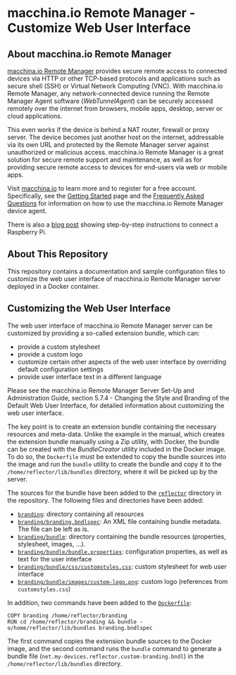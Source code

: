 # macchina.io Remote Manager - Customize Web User Interface

## About macchina.io Remote Manager

[macchina.io Remote Manager](https://macchina.io) provides secure remote access to connected devices
via HTTP or other TCP-based protocols and applications such as secure shell (SSH) or
Virtual Network Computing (VNC). With macchina.io Remote Manager, any network-connected device
running the Remote Manager Agent software (*WebTunnelAgent*)
can be securely accessed remotely over the internet from browsers, mobile apps, desktop,
server or cloud applications.

This even works if the device is behind a NAT router, firewall or proxy server.
The device becomes just another host on the internet, addressable via its own URL and
protected by the Remote Manager server against unauthorized or malicious access.
macchina.io Remote Manager is a great solution for secure remote support and maintenance,
as well as for providing secure remote access to devices for end-users via web or
mobile apps.

Visit [macchina.io](https://macchina.io/remote.html) to learn more and to register for a free account.
Specifically, see the [Getting Started](https://macchina.io/remote_signup.html) page and the
[Frequently Asked Questions](https://macchina.io/remote_faq.html) for
information on how to use the macchina.io Remote Manager device agent.

There is also a [blog post](https://macchina.io/blog/?p=257) showing step-by-step instructions to connect a Raspberry Pi.


## About This Repository

This repository contains a documentation and sample configuration files to customize
the web user interface of macchina.io Remote Manager server deployed in a Docker
container.


## Customizing the Web User Interface

The web user interface of macchina.io Remote Manager server can be customized
by providing a so-called extension bundle, which can:

  - provide a custom stylesheet
  - provide a custom logo
  - customize certain other aspects of the web user interface by
    overriding default configuration settings
  - provide user interface text in a different language

Please see the macchina.io Remote Manager Server Set-Up and Administration Guide,
section 5.7.4 - Changing the Style and Branding of the Default Web User Interface,
for detailed information about customizing the web user interface.

The key point is to create an extension bundle containing the necessary resources
and meta-data. Unlike the example in the manual, which creates the extension bundle
manually using a Zip utility, with Docker, the bundle can be created with the
*BundleCreator* utility included in the Docker image. To do so, the
`Dockerfile` must be extended to copy the bundle sources into the image
and run the `bundle` utility to create the bundle and copy it to the
`/home/reflector/lib/bundles` directory, where it will be picked up by
the server.

The sources for the bundle have been added to the [`reflector`](reflector) directory
in the repository. The following files and directories have been added:

  - [`branding`](reflector/branding): directory containing all resources
  - [`branding/branding.bndlspec`](reflector/branding/branding.bndlspec): An XML file
    containing bundle metadata. The file can be left as is.
  - [`branding/bundle`](reflector/branding/bundle): directory containing the
    bundle resources (properties, stylesheet, images, ...).
  - [`branding/bundle/bundle.properties`](reflector/branding/bundle/bundle.properties):
    configuration properties, as well as text for the user interface
  - [`branding/bundle/css/customstyles.css`](reflector/branding/bundle/css/customstyles.css):
    custom stylesheet for web user interface
  - [`branding/bundle/images/custom-logo.png`](reflector/branding/bundle/images/custom-logo.png):
    custom logo (references from `customstyles.css`)

In addition, two commands have been added to the [`Dockerfile`](reflector/Dockerfile):

```
COPY branding /home/reflector/branding
RUN cd /home/reflector/branding && bundle -o/home/reflector/lib/bundles branding.bndlspec
```

The first command copies the extension bundle sources to the Docker image, and the
second command runs the `bundle` command to generate a bundle file 
(`net.my-devices.reflector.custom-branding.bndl`) in the `/home/reflector/lib/bundles`
directory.
